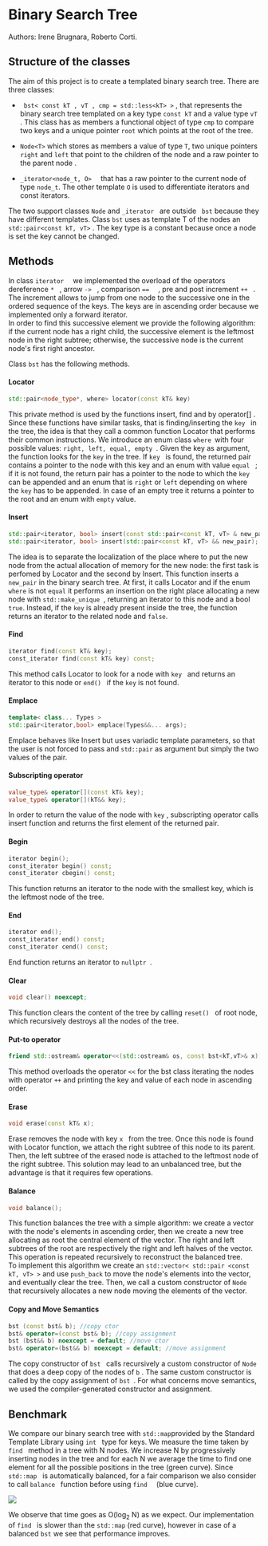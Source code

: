 # Binary Search Tree

Authors: Irene Brugnara, Roberto Corti.

## Structure of the classes

The aim of this project is to create a templated binary search tree. 
There are three classes: 

* ``` bst< const kT , vT , cmp = std::less<kT> >``` , that represents the binary search tree templated on a key type ```const kT``` and a value type ```vT``` . This class has as members a functional object of type ```cmp``` to compare two keys and a unique pointer ```root``` which points at the root of the tree. 

* ``` Node<T> ``` which stores as members a value of type ```T```, two unique pointers  ```right``` and ```left``` that point to the children of the node and a raw pointer to the parent node .

* ```_iterator<node_t, O>  ```  that has a raw pointer to the current node of type ```node_t```. The other template ```O``` is used to differentiate iterators and const iterators.  

The two support classes ``` Node ``` and  ```_iterator ``` are outside  ``` bst``` because they have different templates.  Class ```bst``` uses as template T of the nodes an ```std::pair<const kT, vT>``` . The key type is a constant because once a node is set the key cannot be changed. 

## Methods

In class ```iterator  ``` we implemented the overload of the operators  dereference  ```* ``` , arrow  ```-> ``` , comparison  ```==  ``` , pre and post increment  ```++ ``` .  
The increment allows to jump from one node to the successive one in the ordered sequence of the keys. The keys are in ascending order because we implemented only a forward iterator.  
In order to find this successive element we provide the following algorithm: if the current node has a right child, the successive element is the leftmost node in the right subtree; otherwise, the successive node is the current node's first right ancestor.

Class ``bst``  has the following methods. 

#### Locator

```c++
std::pair<node_type*, where> locator(const kT& key)
```

This private method is used by the functions insert, find and by operator[] . Since these functions have similar tasks, that is finding/inserting the ```key ``` in the tree, the idea is that they call a common function Locator that performs their common instructions. We introduce an enum class `` where  ``with four possible values: ```right, left, equal, empty ```.  Given the key as argument, the function looks for the ``key`` in the tree. If ``key `` is found, the returned pair contains a pointer to the node with this key and an enum with value ```equal ``` ; if it is not found, the return pair has a pointer to the node to which the ```key``` can be appended and an enum that is ```right``` or ```left``` depending on where the ```key``` has to be appended. In case of an empty tree it returns a pointer to the root and an enum with ```empty``` value. 

#### Insert

```c++ 
std::pair<iterator, bool> insert(const std::pair<const kT, vT> & new_pair);
std::pair<iterator, bool> insert(std::pair<const kT, vT> && new_pair);
```

The idea is to separate the localization of the place where to put the new node from the actual allocation of memory for the new node: the first task is perfomed by Locator and the second by Insert. 
This function inserts a ```new_pair``` in the binary search tree. At first, it calls Locator and if the enum ```where```  is not ```equal``` it performs an insertion on the right place allocating a new node with ```std::make_unique ```, returning an iterator to this node and a bool ``true``.   Instead, if the ``key`` is already present inside the tree, the function returns an iterator to the related node and ``false``.

#### Find 

 ```c++
iterator find(const kT& key);
const_iterator find(const kT& key) const;
 ```

This method calls Locator to look for a node with ```key ``` and returns an iterator to this node or ```end() ```  if the ```key``` is not found. 

#### Emplace 

``` c++
template< class... Types >
std::pair<iterator,bool> emplace(Types&&... args);
```

Emplace behaves like Insert but uses variadic template parameters, so that the user is not forced to pass and ```std::pair``` as argument but simply the two values of the pair.

#### Subscripting operator

```c++
value_type& operator[](const kT& key);
value_type& operator[](kT&& key);
```

In order to return the value of the node with ```key``` , subscripting operator calls insert function and returns the first element of the returned pair.

#### Begin

```c++
iterator begin();
const_iterator begin() const;
const_iterator cbegin() const;
```

This function returns an iterator to the node with the smallest key, which is the leftmost node of the tree.

#### End 

```c++
iterator end();
const_iterator end() const;
const_iterator cend() const;
```

End function returns an iterator to  ``nullptr ``.

#### Clear

```c++
void clear() noexcept;
```

This function clears the content of the tree by calling ```reset() ``` of root node, which recursively destroys all the nodes of the tree. 

#### Put-to operator

```c++
friend std::ostream& operator<<(std::ostream& os, const bst<kT,vT>& x);
```

This method overloads the operator ``<<`` for the bst class iterating the nodes with operator ```++``` and printing the key and value of each node in ascending order.

#### Erase

```c++
void erase(const kT& x);
```

Erase removes the node with key ```x ``` from the tree. Once this node is found with Locator function, we attach the right subtree of this node to its parent. Then, the left subtree of the erased node is attached to the leftmost node of the right subtree. This solution may lead to an unbalanced tree, but the advantage is that it requires few operations. 

#### Balance

```c++
void balance();
```

This function balances the tree with a simple algorithm: we create a vector with the node's elements in ascending order, then we create a new tree allocating as root the central element of the vector. The right and left subtrees of the root are respectively the right and left halves of the vector. This operation is repeated recursively to reconstruct the balanced tree.   
To implement this algorithm we create an ```std::vector< std::pair <const kT, vT> >``` and use ```push_back``` to move the node's elements into the vector, and eventually clear the tree. Then, we call a custom constructor of ```Node``` that recursively allocates a new node moving the elements of the vector. 

#### Copy and Move Semantics

```c++
bst (const bst& b); //copy ctor
bst& operator=(const bst& b); //copy assignment
bst (bst&& b) noexcept = default; //move ctor
bst& operator=(bst&& b) noexcept = default; //move assignment
```

The copy constructor of ```bst ``` calls recursively a custom constructor of  ```Node ```  that does a deep copy of the nodes of ```b``` . The same custom constructor is called by the copy assignment of  ```bst ```. For what concerns move semantics, we used the compiler-generated constructor and assignment. 

## Benchmark

We compare our binary search tree with ```std::map```provided by the Standard Template Library using ```int ``` type for keys. We measure the time taken by ```find ``` method in a tree with N nodes. We increase N by progressively  inserting nodes in the tree and for each N we average the time to find one element for all the possible positions in the tree (green curve). Since ```std::map ``` is automatically balanced, for a fair comparison we also consider to call ```balance ``` function before using ```find  ``` (blue curve).

![](/home/roberto/Scrivania/Università/DSSC/Primo_Anno/Advanced_Programming/Advanced-programming-project/plot_benchmark_final.png)

We observe that time goes as O(log<sub>2</sub> N) as we expect. Our implementation of ```find ``` is slower than the ```std::map``` (red curve), however in case of a balanced  ```bst``` we see that performance improves. 
